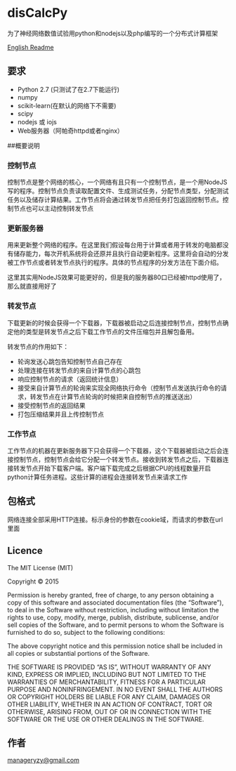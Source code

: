 # disCalcPy #
为了神经网络数值试验用python和nodejs以及php编写的一个分布式计算框架

[English Readme](readme.md)

## 要求

* Python 2.7 (只测试了在2.7下能运行)
* numpy
* scikit-learn(在默认的网络下不需要)
* scipy
* nodejs 或 iojs
* Web服务器（阿帕奇httpd或者nginx）

##概要说明

### 控制节点

控制节点是整个网络的核心，一个网络有且只有一个控制节点，是一个用NodeJS写的程序。控制节点负责读取配置文件、生成测试任务，分配节点类型，分配测试任务以及储存计算结果。工作节点将会通过转发节点把任务打包返回控制节点。控制节点也可以主动控制转发节点

### 更新服务器

用来更新整个网络的程序。在这里我们假设每台用于计算或者用于转发的电脑都没有储存能力，每次开机系统将会还原并且执行自动更新程序。这里将会自动的分发被工作节点或者转发节点执行的程序。具体的节点程序的分发方法在下面介绍。

这里其实用NodeJS效果可能更好的，但是我的服务器80口已经被httpd使用了，那么就直接用好了

### 转发节点

下载更新的时候会获得一个下载器，下载器被启动之后连接控制节点，控制节点确定他的类型是转发节点之后下载工作节点的文件压缩包并且解包备用。

转发节点的作用如下：

* 轮询发送心跳包告知控制节点自己存在
* 处理连接在转发节点的来自计算节点的心跳包
* 响应控制节点的请求（返回统计信息）
* 接受来自计算节点的轮询来实现全网络执行命令（控制节点发送执行命令的请求，转发节点在计算节点轮询的时候把来自控制节点的推送送出）
* 接受控制节点的返回结果
* 打包压缩结果并且上传控制节点

### 工作节点

工作节点的机器在更新服务器下只会获得一个下载器，这个下载器被启动之后会连接控制节点，控制节点会给它分配一个转发节点。接收到转发节点之后，下载器连接转发节点开始下载客户端。客户端下载完成之后根据CPU的线程数量开启python计算任务进程。这些计算的进程会连接转发节点来请求工作


## 包格式

网络连接全部采用HTTP连接。标示身份的参数在cookie域，而请求的参数在url里面

## Licence

The MIT License (MIT)

Copyright © 2015 <manageryzy>

Permission is hereby granted, free of charge, to any person obtaining a copy of this software and associated documentation files (the “Software”), to deal in the Software without restriction, including without limitation the rights to use, copy, modify, merge, publish, distribute, sublicense, and/or sell copies of the Software, and to permit persons to whom the Software is furnished to do so, subject to the following conditions:

The above copyright notice and this permission notice shall be included in all copies or substantial portions of the Software.

THE SOFTWARE IS PROVIDED “AS IS”, WITHOUT WARRANTY OF ANY KIND, EXPRESS OR IMPLIED, INCLUDING BUT NOT LIMITED TO THE WARRANTIES OF MERCHANTABILITY, FITNESS FOR A PARTICULAR PURPOSE AND NONINFRINGEMENT. IN NO EVENT SHALL THE AUTHORS OR COPYRIGHT HOLDERS BE LIABLE FOR ANY CLAIM, DAMAGES OR OTHER LIABILITY, WHETHER IN AN ACTION OF CONTRACT, TORT OR OTHERWISE, ARISING FROM, OUT OF OR IN CONNECTION WITH THE SOFTWARE OR THE USE OR OTHER DEALINGS IN THE SOFTWARE.

## 作者

manageryzy@gmail.com